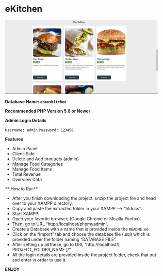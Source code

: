 # eKitchen

![plot](./images/aaqqaaaa.png)

**Database Name: `ebenskitchen`**

**Recommended PHP Version 5.6 or Newer**

**Admin Login Details**

`Username: admin`
`Password: 123456`

**Features**

- Admin Panel
- Client-Side
- Delete and Add products (admin)
- Manage Food Categories
- Manage Food Items
- Total Revenue
- Overview Data

** How to Run**

- After you finish downloading the project, unzip the project file and head over to your XAMPP directory.
- Copy and paste the extracted folder in your XAMPP --> “htdocs”.
- Start XAMPP.
- Open your favorite browser; (Google Chrome or Mozilla Firefox).
- Then, go to URL “http://localhost/phpmyadmin“.
- Create a Database with a name that is provided inside the `README.md`.
- Click on the “Import” tab and choose the database file (.sql) which is provided under the folder naming “DATABASE FILE”.
- After setting up all these, go to URL “http://localhost/[ PROJECT_FOLDER_NAME ]/“
- All the login details are provided inside the project folder, check that out and enter in order to use it.

**ENJOY**
